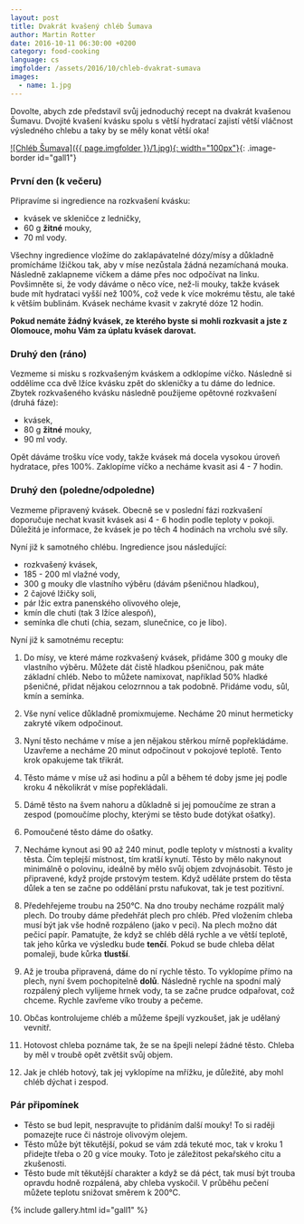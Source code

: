 ```yaml
---
layout: post
title: Dvakrát kvašený chléb Šumava
author: Martin Rotter
date: 2016-10-11 06:30:00 +0200
category: food-cooking
language: cs
imgfolder: /assets/2016/10/chleb-dvakrat-sumava
images:
  - name: 1.jpg
---
```


Dovolte, abych zde představil svůj jednoduchý recept na dvakrát kvašenou Šumavu. Dvojité kvašení kvásku spolu s větší hydratací zajistí větší vláčnost výsledného chlebu a taky by se měly konat větší oka!
<!--more-->

[![Chléb Šumava]({{ page.imgfolder }}/1.jpg){: width="100px"}](#){: .image-border id="gall1"}

### První den (k večeru)

Připravíme si ingredience na rozkvašení kvásku:

* kvásek ve skleničce z ledničky,
* 60 g **žitné** mouky,
* 70 ml vody.

Všechny ingredience vložíme do zaklapávatelné dózy/mísy a důkladně promícháme lžičkou tak, aby v míse nezůstala žádná nezamíchaná mouka. Následně zaklapneme víčkem a dáme přes noc odpočívat na linku. Povšimněte si, že vody dáváme o něco více, než-li mouky, takže kvásek bude mít hydrataci vyšší než 100%, což vede k více mokrému těstu, ale také k větším bublinám. Kvásek necháme kvasit v zakryté dóze 12 hodin.

**Pokud nemáte žádný kvásek, ze kterého byste si mohli rozkvasit a jste z Olomouce, mohu Vám za úplatu kvásek darovat.**

### Druhý den (ráno)

Vezmeme si misku s rozkvašeným kváskem a odklopíme víčko. Následně si oddělíme cca dvě lžíce kvásku zpět do skleničky a tu dáme do lednice. Zbytek rozkvašeného kvásku následně použijeme opětovné rozkvašení (druhá fáze):

* kvásek,
* 80 g **žitné** mouky,
* 90 ml vody.

Opět dáváme trošku více vody, takže kvásek má docela vysokou úroveň hydratace, přes 100%. Zaklopíme víčko a necháme kvasit asi 4 - 7 hodin.

### Druhý den (poledne/odpoledne)

Vezmeme připravený kvásek. Obecně se v poslední fázi rozkvašení doporučuje nechat kvasit kvásek asi 4 - 6 hodin podle teploty v pokoji. Důležitá je informace, že kvásek je po těch 4 hodinách na vrcholu své síly.

Nyní již k samotného chlébu. Ingredience jsou následující:

* rozkvašený kvásek,
* 185 - 200 ml vlažné vody,
* 300 g mouky dle vlastního výběru (dávám pšeničnou hladkou),
* 2 čajové lžičky soli,
* pár lžic extra panenského olivového oleje,
* kmín dle chuti (tak 3 lžíce alespoň),
* semínka dle chuti (chia, sezam, slunečnice, co je libo).

Nyní již k samotnému receptu:

1. Do mísy, ve které máme rozkvašený kvásek, přidáme 300 g mouky dle vlastního výběru. Můžete dát čistě hladkou pšeničnou, pak máte základní chléb. Nebo to můžete namixovat, například 50% hladké pšeničné, přidat nějakou celozrnnou a tak podobně. Přidáme vodu, sůl, kmín a semínka.

2. Vše nyní velice důkladně promixmujeme. Necháme 20 minut hermeticky zakryté víkem odpočinout.

4. Nyní těsto necháme v míse a jen nějakou stěrkou mírně popřekládáme. Uzavřeme a necháme 20 minut odpočinout v pokojové teplotě. Tento krok opakujeme tak třikrát.

5. Těsto máme v míse už asi hodinu a půl a během té doby jsme jej podle kroku 4 několikrát v míse popřekládali.

6. Dámě těsto na švem nahoru a důkladně si jej pomoučíme ze stran a zespod (pomoučíme plochy, kterými se těsto bude dotýkat ošatky).

7. Pomoučené těsto dáme do ošatky.

5. Necháme kynout asi 90 až 240 minut, podle teploty v místnosti a kvality těsta. Čím teplejší místnost, tím kratší kynutí. Těsto by mělo nakynout minimálně o polovinu, ideálně by mělo svůj objem zdvojnásobit. Těsto je připravené, když projde prstovým testem. Když uděláte prstem do těsta důlek a ten se začne po oddělání prstu nafukovat, tak je test pozitivní.

6. Předehřejeme troubu na 250°C. Na dno trouby necháme rozpálit malý plech. Do trouby dáme předehřát plech pro chléb. Před vložením chleba musí být jak vše hodně rozpáleno (jako v peci). Na plech možno dát pečicí papír. Pamatujte, že když se chléb dělá rychle a ve větší teplotě, tak jeho kůrka ve výsledku bude **tenčí**. Pokud se bude chleba dělat pomaleji, bude kůrka **tlustší**.

7. Až je trouba připravená, dáme do ní rychle těsto. To vyklopíme přímo na plech, nyní švem pochopitelně **dolů**. Následně rychle na spodní malý rozpálený plech vylijeme hrnek vody, ta se začne prudce odpařovat, což chceme. Rychle zavřeme víko trouby a pečeme.

8. Občas kontrolujeme chléb a můžeme špejlí vyzkoušet, jak je udělaný vevnitř.

9. Hotovost chleba poznáme tak, že se na špejli nelepí žádné těsto. Chleba by měl v troubě opět zvětšit svůj objem.

10. Jak je chléb hotový, tak jej vyklopíme na mřížku, je důležité, aby mohl chléb dýchat i zespod.

### Pár připomínek

* Těsto se bud lepit, nespravujte to přidáním další mouky! To si raději pomazejte ruce či nástroje olivovým olejem.
* Těsto může být těkutější, pokud se vám zdá tekuté moc, tak v kroku 1 přidejte třeba o 20 g více mouky. Toto je záležitost pekařského citu a zkušenosti.
* Těsto bude mít těkutější charakter a když se dá péct, tak musí být trouba opravdu hodně rozpálená, aby chleba vyskočil. V průběhu pečení můžete teplotu snižovat směrem k 200°C.

{% include gallery.html id="gall1" %}